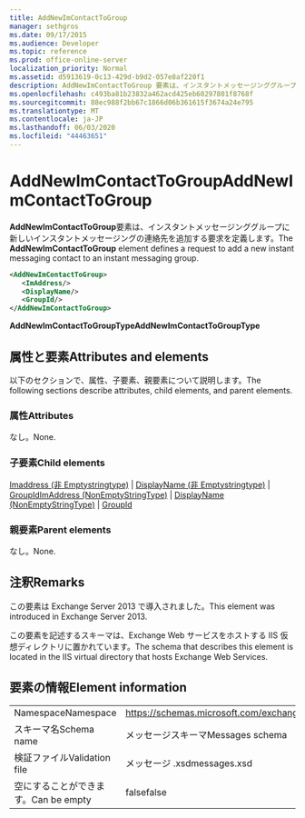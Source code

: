 ```yaml
---
title: AddNewImContactToGroup
manager: sethgros
ms.date: 09/17/2015
ms.audience: Developer
ms.topic: reference
ms.prod: office-online-server
localization_priority: Normal
ms.assetid: d5913619-0c13-429d-b9d2-057e8af220f1
description: AddNewImContactToGroup 要素は、インスタントメッセージンググループに新しいインスタントメッセージングの連絡先を追加する要求を定義します。
ms.openlocfilehash: c493ba81b23832a462acd425eb60297801f8768f
ms.sourcegitcommit: 88ec988f2bb67c1866d06b361615f3674a24e795
ms.translationtype: MT
ms.contentlocale: ja-JP
ms.lasthandoff: 06/03/2020
ms.locfileid: "44463651"
---
```

# <a name="addnewimcontacttogroup"></a><span data-ttu-id="849a6-103">AddNewImContactToGroup</span><span class="sxs-lookup"><span data-stu-id="849a6-103">AddNewImContactToGroup</span></span>

<span data-ttu-id="849a6-104">**AddNewImContactToGroup**要素は、インスタントメッセージンググループに新しいインスタントメッセージングの連絡先を追加する要求を定義します。</span><span class="sxs-lookup"><span data-stu-id="849a6-104">The **AddNewImContactToGroup** element defines a request to add a new instant messaging contact to an instant messaging group.</span></span> 
  
```XML
<AddNewImContactToGroup>
   <ImAddress/>
   <DisplayName/>
   <GroupId/>
</AddNewImContactToGroup>
```

 <span data-ttu-id="849a6-105">**AddNewImContactToGroupType**</span><span class="sxs-lookup"><span data-stu-id="849a6-105">**AddNewImContactToGroupType**</span></span>
## <a name="attributes-and-elements"></a><span data-ttu-id="849a6-106">属性と要素</span><span class="sxs-lookup"><span data-stu-id="849a6-106">Attributes and elements</span></span>

<span data-ttu-id="849a6-107">以下のセクションで、属性、子要素、親要素について説明します。</span><span class="sxs-lookup"><span data-stu-id="849a6-107">The following sections describe attributes, child elements, and parent elements.</span></span>
  
### <a name="attributes"></a><span data-ttu-id="849a6-108">属性</span><span class="sxs-lookup"><span data-stu-id="849a6-108">Attributes</span></span>

<span data-ttu-id="849a6-109">なし。</span><span class="sxs-lookup"><span data-stu-id="849a6-109">None.</span></span>
  
### <a name="child-elements"></a><span data-ttu-id="849a6-110">子要素</span><span class="sxs-lookup"><span data-stu-id="849a6-110">Child elements</span></span>

<span data-ttu-id="849a6-111">[Imaddress (非 Emptystringtype)](imaddress-nonemptystringtype.md)  | [DisplayName (非 Emptystringtype)](displayname-nonemptystringtype.md)  | [GroupId](groupid.md)</span><span class="sxs-lookup"><span data-stu-id="849a6-111">[ImAddress (NonEmptyStringType)](imaddress-nonemptystringtype.md) | [DisplayName (NonEmptyStringType)](displayname-nonemptystringtype.md) | [GroupId](groupid.md)</span></span>
  
### <a name="parent-elements"></a><span data-ttu-id="849a6-112">親要素</span><span class="sxs-lookup"><span data-stu-id="849a6-112">Parent elements</span></span>

<span data-ttu-id="849a6-113">なし。</span><span class="sxs-lookup"><span data-stu-id="849a6-113">None.</span></span>
  
## <a name="remarks"></a><span data-ttu-id="849a6-114">注釈</span><span class="sxs-lookup"><span data-stu-id="849a6-114">Remarks</span></span>

<span data-ttu-id="849a6-115">この要素は Exchange Server 2013 で導入されました。</span><span class="sxs-lookup"><span data-stu-id="849a6-115">This element was introduced in Exchange Server 2013.</span></span>
  
<span data-ttu-id="849a6-116">この要素を記述するスキーマは、Exchange Web サービスをホストする IIS 仮想ディレクトリに置かれています。</span><span class="sxs-lookup"><span data-stu-id="849a6-116">The schema that describes this element is located in the IIS virtual directory that hosts Exchange Web Services.</span></span>
  
## <a name="element-information"></a><span data-ttu-id="849a6-117">要素の情報</span><span class="sxs-lookup"><span data-stu-id="849a6-117">Element information</span></span>

|||
|:-----|:-----|
|<span data-ttu-id="849a6-118">Namespace</span><span class="sxs-lookup"><span data-stu-id="849a6-118">Namespace</span></span>  <br/> |https://schemas.microsoft.com/exchange/services/2006/messages  <br/> |
|<span data-ttu-id="849a6-119">スキーマ名</span><span class="sxs-lookup"><span data-stu-id="849a6-119">Schema name</span></span>  <br/> |<span data-ttu-id="849a6-120">メッセージスキーマ</span><span class="sxs-lookup"><span data-stu-id="849a6-120">Messages schema</span></span>  <br/> |
|<span data-ttu-id="849a6-121">検証ファイル</span><span class="sxs-lookup"><span data-stu-id="849a6-121">Validation file</span></span>  <br/> |<span data-ttu-id="849a6-122">メッセージ .xsd</span><span class="sxs-lookup"><span data-stu-id="849a6-122">messages.xsd</span></span>  <br/> |
|<span data-ttu-id="849a6-123">空にすることができます。</span><span class="sxs-lookup"><span data-stu-id="849a6-123">Can be empty</span></span>  <br/> |<span data-ttu-id="849a6-124">false</span><span class="sxs-lookup"><span data-stu-id="849a6-124">false</span></span>  <br/> |
   

